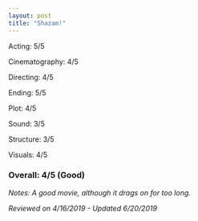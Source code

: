 ```yaml
---
layout: post
title: "Shazam!"
---
```


Acting: 5/5

Cinematography: 4/5

Directing: 4/5

Ending: 5/5

Plot: 4/5

Sound: 3/5

Structure: 3/5

Visuals: 4/5

### Overall: 4/5 (Good)

*Notes: A good movie, although it drags on for too long.*

*Reviewed on 4/16/2019 - Updated 6/20/2019*
